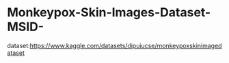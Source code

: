 # Monkeypox-Skin-Images-Dataset-MSID-
dataset:https://www.kaggle.com/datasets/dipuiucse/monkeypoxskinimagedataset
